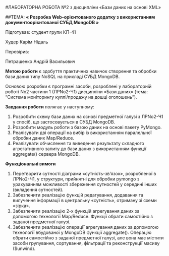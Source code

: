 #ЛАБОРАТОРНА РОБОТА №2
з дисципліни «Бази даних на основі XML»

##ТЕМА: **« Розробка Web-орієнтованого додатку з використанням документоорієнтованої СУБД MongoDB »**

Підготував: студент групи КП-41

Худер Карім Нідаль

Перевірив:

Петрашенко Андрій Васильович



**Метою роботи** є здобуття практичних навичок створення та обробки бази даних типу NoSQL на прикладі СУБД MongoDB.

Основою розробки є програмні засоби, розроблені у лабораторній роботі No2 частини 1 (ЛРNo2-Ч1) дисципліни «Бази даних» (тема: “Система моніторингу куплі/продажу на дошці оголошень”).

**Завдання роботи** полягає у наступному: 

1. Розробити схему бази даних на основі предметної галузі з ЛРNo2-Ч1 у спосіб, що застосовується в СУБД MongoDB.
2. Розробити модуль роботи з базою даних на основі пакету PyMongo.
3. Реалізувати дві операції на вибір із використанням паралельної обробки даних Map/Reduce.
4. Реалізувати обчислення та виведення результату складного агрегативного запиту до бази даних з використанням функції aggregate() сервера MongoDB.

**Функціональні вимоги**

1. Перетворити сутності діаграми «сутність-зв’язок», розробленої в ЛРNo2-Ч1, у структури, прийнятні для обробки pymongo з урахуванням можливості збереження сутностей у середині інших (вкладення сутностей).
2. Забезпечити реалізацію функцій редагування, додавання та вилучення інформації в центральну «сутність», отриману зі схеми «зірка».
3. Забезпечити реалізацію 2-х функцій агрегування даних за допомогою технології Map/Reduce. Функції обрати самостійно з заданої предметної галузі.
4. Забезпечити реалізацію операції агрегування даних за допомогою технології вбудованої у MongoDB функції aggregate(). Операцію обрати самостійно з заданої предметної галузі, але вона має містити засоби групування, сортування, фільтрації та реконструкції масиву ($unwind).

